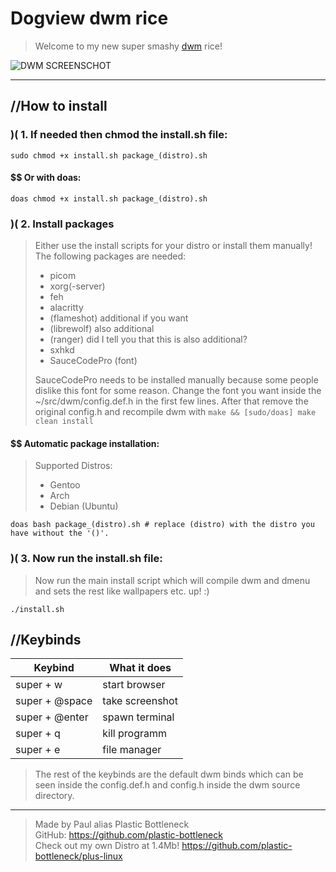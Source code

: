 # Dogview dwm rice

> Welcome to my new super smashy [dwm](https://dwm.suckless.org/) rice!

![DWM SCREENSCHOT](https://github.com/plastic-bottleneck/dwm-dogview-rice/blob/main/dwm-dogview.png)

---

## //How to install
### )( 1. If needed then chmod the install.sh file:
```
sudo chmod +x install.sh package_(distro).sh
```
#### $$ Or with doas:
```
doas chmod +x install.sh package_(distro).sh
```
### )( 2. Install packages
> Either use the install scripts for your distro or install them manually!
> The following packages are needed:
> - picom
> - xorg(-server)
> - feh
> - alacritty
> - (flameshot) additional if you want
> - (librewolf) also additional
> - (ranger) did I tell you that this is also additional?
> - sxhkd
> - SauceCodePro (font)
>
> SauceCodePro needs to be installed manually because some people dislike this font for some reason.
> Change the font you want inside the ~/src/dwm/config.def.h in the first few lines. After that remove the original config.h and recompile dwm with `make && [sudo/doas] make clean install`
#### $$ Automatic package installation:
> Supported Distros:
> - Gentoo
> - Arch
> - Debian (Ubuntu)
```
doas bash package_(distro).sh # replace (distro) with the distro you have without the '()'.
```
### )( 3. Now run the install.sh file:
> Now run the main install script which will compile dwm and dmenu and sets the rest like wallpapers etc. up! :)
```
./install.sh
```

## //Keybinds
| Keybind | What it does |
|---|---|
|super + w | start browser |
|super + @space | take screenshot |
| super + @enter | spawn terminal |
| super + q | kill programm |
| super + e | file manager |

> The rest of the keybinds are the default dwm binds which can be seen inside the config.def.h and config.h inside the dwm source directory.

---

> Made by Paul alias Plastic Bottleneck  
> GitHub: https://github.com/plastic-bottleneck  
> Check out my own Distro at 1.4Mb! https://github.com/plastic-bottleneck/plus-linux
